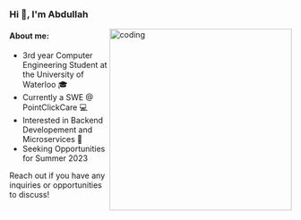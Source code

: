 <h3 align="left">Hi 👋, I'm Abdullah</h3>
<img align="right" alt="coding" width="325" src="https://media.tenor.com/2uyENRmiUt0AAAAC/coding.gif">
<h4 align="left">About me:</h4>
<ul>
  <li> 3rd year Computer Engineering Student at the University of Waterloo 🎓</li>
  <li> Currently a SWE @ PointClickCare 💻</li>
  <li> Interested in Backend Developement and Microservices 🌱</li>
  <li> Seeking Opportunities for Summer 2023</li>
</ul>

<p>Reach out if you have any inquiries or opportunities to discuss! </p>
